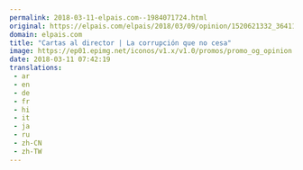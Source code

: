```yaml
---
permalink: 2018-03-11-elpais.com--1984071724.html
original: https://elpais.com/elpais/2018/03/09/opinion/1520621332_364118.html#?ref=rss&format=simple&link=link
domain: elpais.com
title: "Cartas al director | La corrupción que no cesa"
image: https://ep01.epimg.net/iconos/v1.x/v1.0/promos/promo_og_opinion.png
date: 2018-03-11 07:42:19
translations: 
 - ar
 - en
 - de
 - fr
 - hi
 - it
 - ja
 - ru
 - zh-CN
 - zh-TW
---
```



